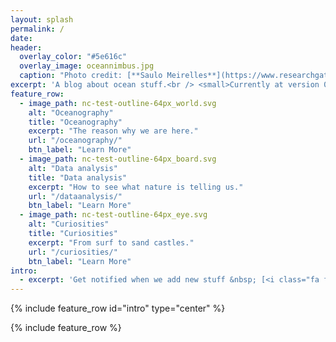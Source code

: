 ```yaml
---
layout: splash
permalink: /
date:
header:
  overlay_color: "#5e616c"
  overlay_image: oceannimbus.jpg
  caption: "Photo credit: [**Saulo Meirelles**](https://www.researchgate.net/profile/Saulo_Meirelles)"
excerpt: 'A blog about ocean stuff.<br /> <small>Currently at version 0.0.1</small><br /><br />'
feature_row:
  - image_path: nc-test-outline-64px_world.svg
    alt: "Oceanography"
    title: "Oceanography"
    excerpt: "The reason why we are here."
    url: "/oceanography/"
    btn_label: "Learn More"
  - image_path: nc-test-outline-64px_board.svg
    alt: "Data analysis"
    title: "Data analysis"
    excerpt: "How to see what nature is telling us."
    url: "/dataanalysis/"
    btn_label: "Learn More"
  - image_path: nc-test-outline-64px_eye.svg
    alt: "Curiosities"
    title: "Curiosities"
    excerpt: "From surf to sand castles."
    url: "/curiosities/"
    btn_label: "Learn More"
intro:
  - excerpt: 'Get notified when we add new stuff &nbsp; [<i class="fa fa-twitter"></i> @oceannimbus](https://twitter.com/oceannimbus){: .btn .btn--twitter}'
---
```


{% include feature_row id="intro" type="center" %}

{% include feature_row %}
